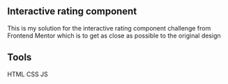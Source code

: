 ## Interactive rating component
This is my solution for the interactive rating component challenge from Frontend Mentor which is to get as close as possible to the original design

## Tools
HTML CSS JS